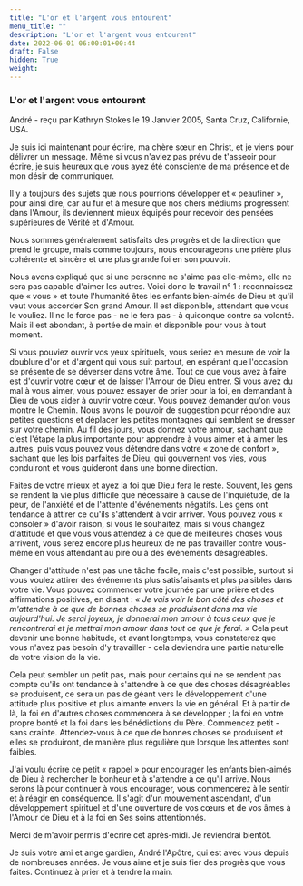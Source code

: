 ```yaml
---
title: "L'or et l'argent vous entourent"
menu_title: ""
description: "L'or et l'argent vous entourent"
date: 2022-06-01 06:00:01+00:44
draft: False
hidden: True
weight:
---
```

### L'or et l'argent vous entourent

André - reçu par Kathryn Stokes le 19 Janvier 2005, Santa Cruz, Californie, USA.

Je suis ici maintenant pour écrire, ma chère sœur en Christ, et je viens  pour délivrer un message. Même si vous n'aviez pas prévu de t'asseoir pour écrire, je suis heureux que vous ayez été consciente de ma présence et de mon désir de communiquer.

Il y a toujours des sujets que nous pourrions développer et « peaufiner », pour ainsi dire, car au fur et à mesure que nos chers médiums progressent dans l'Amour, ils deviennent mieux équipés pour recevoir des pensées supérieures de Vérité et d'Amour.

Nous sommes généralement satisfaits des progrès et de la direction que prend le groupe, mais comme toujours, nous encourageons une prière plus cohérente et sincère et une plus grande foi en son pouvoir.

Nous avons expliqué que si une personne ne s'aime pas elle-même, elle ne sera pas capable d'aimer les autres. Voici donc le travail n° 1 : reconnaissez que « vous » et toute l'humanité êtes les enfants bien-aimés de Dieu et qu'il veut vous accorder Son grand Amour. Il est disponible, attendant que vous le vouliez. Il ne le force pas - ne le fera pas - à quiconque contre sa volonté. Mais il est abondant, à portée de main et disponible pour vous à tout moment.

Si vous pouviez ouvrir vos yeux spirituels, vous seriez en mesure de voir la doublure d'or et d'argent qui vous suit partout, en espérant que l'occasion se présente de se déverser dans votre âme. Tout ce que vous avez à faire est d'ouvrir votre cœur et de laisser l'Amour de Dieu entrer. Si vous avez du mal à vous aimer, vous pouvez essayer de prier pour la foi, en demandant à Dieu de vous aider à ouvrir votre cœur. Vous pouvez demander qu'on vous montre le Chemin. Nous avons le pouvoir de suggestion pour répondre aux petites questions et déplacer les petites montagnes qui semblent se dresser sur votre chemin. Au fil des jours, vous donnez votre amour, sachant que c'est l'étape la plus importante pour apprendre à vous aimer et à aimer les autres, puis vous pouvez vous détendre dans votre « zone de confort », sachant que les lois parfaites de Dieu, qui gouvernent vos vies, vous conduiront et vous guideront dans une bonne direction.

Faites de votre mieux et ayez la foi que Dieu fera le reste. Souvent, les gens se rendent la vie plus difficile que nécessaire à cause de l'inquiétude, de la peur, de l'anxiété et de l'attente d'événements négatifs. Les gens ont tendance à attirer ce qu'ils s'attendent à voir arriver. Vous pouvez vous « consoler » d'avoir raison, si vous le souhaitez, mais si vous changez d'attitude et que vous vous attendez à ce que de meilleures choses vous arrivent, vous serez encore plus heureux de ne pas travailler contre vous-même en vous attendant au pire ou à des événements désagréables.

Changer d'attitude n'est pas une tâche facile, mais c'est possible, surtout si vous voulez attirer des événements plus satisfaisants et plus paisibles dans votre vie. Vous pouvez commencer votre journée par une prière et des affirmations positives, en disant : *« Je vais voir le bon côté des choses et m'attendre à ce que de bonnes choses se produisent dans ma vie aujourd'hui. Je serai joyeux, je donnerai mon amour à tous ceux que je rencontrerai et je mettrai mon amour dans tout ce que je ferai. »* Cela peut devenir une bonne habitude, et avant longtemps, vous constaterez que vous n'avez pas besoin d'y travailler - cela deviendra une partie naturelle de votre vision de la vie.

Cela peut sembler un petit pas, mais pour certains qui ne se rendent pas compte qu'ils ont tendance à s'attendre à ce que des choses désagréables se produisent, ce sera un pas de géant vers le développement d'une attitude plus positive et plus aimante envers la vie en général. Et à partir de là, la foi en d'autres choses commencera à se développer ; la foi en votre propre bonté et la foi dans les bénédictions du Père. Commencez petit - sans crainte. Attendez-vous à ce que de bonnes choses se produisent et elles se produiront, de manière plus régulière que lorsque les attentes sont faibles.

J'ai voulu écrire ce petit « rappel » pour encourager les enfants bien-aimés de Dieu à rechercher le bonheur et à s'attendre à ce qu'il arrive. Nous serons là pour continuer à vous encourager, vous commencerez à le sentir et à réagir en conséquence. Il s'agit d'un mouvement ascendant, d'un développement spirituel et d'une ouverture de vos cœurs et de vos âmes à l'Amour de Dieu et à la foi en Ses soins attentionnés.

Merci de m'avoir permis d'écrire cet après-midi. Je reviendrai bientôt.

Je suis votre ami et ange gardien, André l'Apôtre, qui est avec vous depuis de nombreuses années. Je vous aime et je suis fier des progrès que vous faites. Continuez à prier et à tendre la main.
